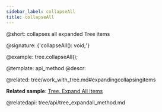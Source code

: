 ```yaml
---
sidebar_label: collapseAll
title: collapseAll
---          
```


@short: collapses all expanded Tree items

@signature: {'collapseAll(): void;'}

@example:
tree.collapseAll();

@template: api_method
@descr:

@related: tree/work_with_tree.md#expandingcollapsingitems

**Related sample**: [Tree. Expand All Items](https://snippet.dhtmlx.com/c0nqyz60)



@relatedapi:
tree/api/tree_expandall_method.md
